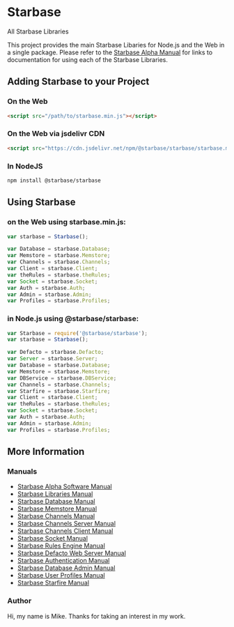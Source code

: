 # Starbase
All Starbase Libraries

This project provides the main Starbase Libaries for Node.js and the Web in a single package. Please refer to the [Starbase Alpha Manual](https://github.com/StarbaseAlpha/Manual) for links to documentation for using each of the Starbase Libraries.

## Adding Starbase to your Project


### On the Web
```HTML
<script src="/path/to/starbase.min.js"></script>
```

### On the Web via jsdelivr CDN
```HTML
<script src="https://cdn.jsdelivr.net/npm/@starbase/starbase/starbase.min.js"></script>
```

### In NodeJS
```bash
npm install @starbase/starbase
```

## Using Starbase


### on the Web using starbase.min.js:
```javascript
var starbase = Starbase();

var Database = starbase.Database;
var Memstore = starbase.Memstore;
var Channels = starbase.Channels;
var Client = starbase.Client;
var theRules = starbase.theRules;
var Socket = starbase.Socket;
var Auth = starbase.Auth;
var Admin = starbase.Admin;
var Profiles = starbase.Profiles;
```

### in Node.js using @starbase/starbase:
```javascript
var Starbase = require('@starbase/starbase');
var starbase = Starbase();

var Defacto = starbase.Defacto;
var Server = starbase.Server;
var Database = starbase.Database;
var Memstore = starbase.Memstore;
var DBService = starbase.DBService;
var Channels = starbase.Channels;
var Starfire = starbase.Starfire;
var Client = starbase.Client;
var theRules = starbase.theRules;
var Socket = starbase.Socket;
var Auth = starbase.Auth;
var Admin = starbase.Admin;
var Profiles = starbase.Profiles;
```

## More Information

### Manuals

- [Starbase Alpha Software Manual](https://github.com/StarbaseAlpha/Manual)
- [Starbase Libraries Manual](https://github.com/StarbaseAlpha/Starbase)
- [Starbase Database Manual](https://github.com/StarbaseAlpha/Database)
- [Starbase Memstore Manual](https://github.com/StarbaseAlpha/Memstore)
- [Starbase Channels Manual](https://github.com/StarbaseAlpha/Channels)
- [Starbase Channels Server Manual](https://github.com/StarbaseAlpha/Server)
- [Starbase Channels Client Manual](https://github.com/StarbaseAlpha/Client)
- [Starbase Socket Manual](https://github.com/StarbaseAlpha/Socket)
- [Starbase Rules Engine Manual](https://github.com/StarbaseAlpha/TheRules)
- [Starbase Defacto Web Server Manual](https://github.com/StarbaseAlpha/Defacto)
- [Starbase Authentication Manual](https://github.com/StarbaseAlpha/Auth)
- [Starbase Database Admin Manual](https://github.com/StarbaseAlpha/Admin)
- [Starbase User Profiles Manual](https://github.com/StarbaseAlpha/Profiles)
- [Starbase Starfire Manual](https://github.com/StarbaseAlpha/Starfire)


### Author
Hi, my name is Mike. Thanks for taking an interest in my work.
